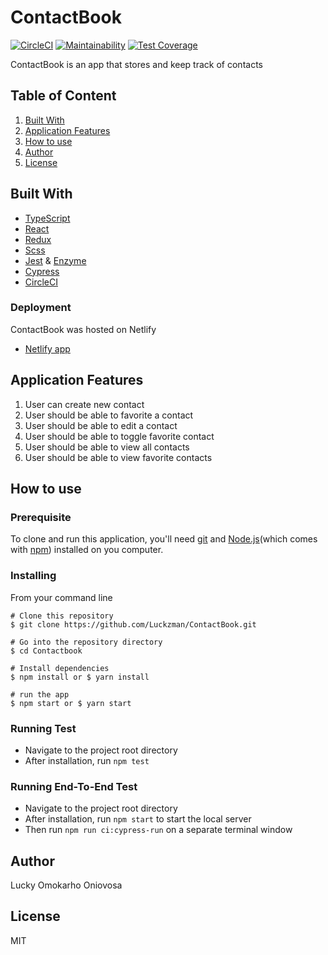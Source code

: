 # ContactBook
[![CircleCI](https://circleci.com/gh/Luckzman/ContactBook/tree/master.svg?style=svg)](https://circleci.com/gh/Luckzman/ContactBook/tree/master)
[![Maintainability](https://api.codeclimate.com/v1/badges/0e667e3b1aad9a6fd602/maintainability)](https://codeclimate.com/github/Luckzman/ContactBook/maintainability)
[![Test Coverage](https://api.codeclimate.com/v1/badges/0e667e3b1aad9a6fd602/test_coverage)](https://codeclimate.com/github/Luckzman/ContactBook/test_coverage)

ContactBook is an app that stores and keep track of contacts


## Table of Content

1. [Built With](#built-with)
2. [Application Features](#application-features)
3. [How to use](#how-to-use)
4. [Author](#author)
5. [License](#license)

## Built With

- [TypeScript](https://www.typescriptlang.org/)
- [React](https://reactjs.org/)
- [Redux](https://redux.js.org/)
- [Scss](https://sass-lang.com/)
- [Jest](https://expressjs.com/) & [Enzyme](https://airbnb.io/enzyme/)
- [Cypress](https://www.cypress.io/)
- [CircleCI](https://circleci.com/)

### Deployment

ContactBook was hosted on Netlify

- [Netlify app](https://mycontact-book.netlify.com/)

## Application Features

1. User can create new contact
2. User should be able to favorite a contact
3. User should be able to edit a contact
4. User should be able to toggle favorite contact
5. User should be able to view all contacts
6. User should be able to view favorite contacts

## How to use

### Prerequisite

To clone and run this application, you'll need [git](https://git-scm.com/downloads) and [Node.js](https://nodejs.org/en/download/)(which comes with [npm](https://www.npmjs.com/)) installed on you computer.

### Installing

From your command line

```
# Clone this repository
$ git clone https://github.com/Luckzman/ContactBook.git

# Go into the repository directory
$ cd Contactbook

# Install dependencies
$ npm install or $ yarn install

# run the app
$ npm start or $ yarn start
```

### Running Test
- Navigate to the project root directory
- After installation, run `npm test`

### Running End-To-End Test

- Navigate to the project root directory
- After installation, run `npm start` to start the local server
- Then run `npm run ci:cypress-run` on a separate terminal window

## Author

Lucky Omokarho Oniovosa

## License

MIT

